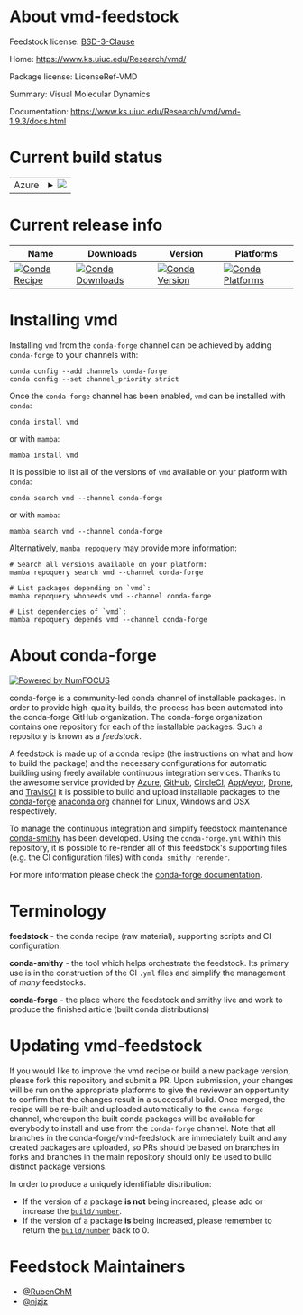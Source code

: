 About vmd-feedstock
===================

Feedstock license: [BSD-3-Clause](https://github.com/conda-forge/vmd-feedstock/blob/main/LICENSE.txt)

Home: https://www.ks.uiuc.edu/Research/vmd/

Package license: LicenseRef-VMD

Summary: Visual Molecular Dynamics

Documentation: https://www.ks.uiuc.edu/Research/vmd/vmd-1.9.3/docs.html

Current build status
====================


<table>
    
  <tr>
    <td>Azure</td>
    <td>
      <details>
        <summary>
          <a href="https://dev.azure.com/conda-forge/feedstock-builds/_build/latest?definitionId=6212&branchName=main">
            <img src="https://dev.azure.com/conda-forge/feedstock-builds/_apis/build/status/vmd-feedstock?branchName=main">
          </a>
        </summary>
        <table>
          <thead><tr><th>Variant</th><th>Status</th></tr></thead>
          <tbody><tr>
              <td>linux_64</td>
              <td>
                <a href="https://dev.azure.com/conda-forge/feedstock-builds/_build/latest?definitionId=6212&branchName=main">
                  <img src="https://dev.azure.com/conda-forge/feedstock-builds/_apis/build/status/vmd-feedstock?branchName=main&jobName=linux&configuration=linux%20linux_64_" alt="variant">
                </a>
              </td>
            </tr>
          </tbody>
        </table>
      </details>
    </td>
  </tr>
</table>

Current release info
====================

| Name | Downloads | Version | Platforms |
| --- | --- | --- | --- |
| [![Conda Recipe](https://img.shields.io/badge/recipe-vmd-green.svg)](https://anaconda.org/conda-forge/vmd) | [![Conda Downloads](https://img.shields.io/conda/dn/conda-forge/vmd.svg)](https://anaconda.org/conda-forge/vmd) | [![Conda Version](https://img.shields.io/conda/vn/conda-forge/vmd.svg)](https://anaconda.org/conda-forge/vmd) | [![Conda Platforms](https://img.shields.io/conda/pn/conda-forge/vmd.svg)](https://anaconda.org/conda-forge/vmd) |

Installing vmd
==============

Installing `vmd` from the `conda-forge` channel can be achieved by adding `conda-forge` to your channels with:

```
conda config --add channels conda-forge
conda config --set channel_priority strict
```

Once the `conda-forge` channel has been enabled, `vmd` can be installed with `conda`:

```
conda install vmd
```

or with `mamba`:

```
mamba install vmd
```

It is possible to list all of the versions of `vmd` available on your platform with `conda`:

```
conda search vmd --channel conda-forge
```

or with `mamba`:

```
mamba search vmd --channel conda-forge
```

Alternatively, `mamba repoquery` may provide more information:

```
# Search all versions available on your platform:
mamba repoquery search vmd --channel conda-forge

# List packages depending on `vmd`:
mamba repoquery whoneeds vmd --channel conda-forge

# List dependencies of `vmd`:
mamba repoquery depends vmd --channel conda-forge
```


About conda-forge
=================

[![Powered by
NumFOCUS](https://img.shields.io/badge/powered%20by-NumFOCUS-orange.svg?style=flat&colorA=E1523D&colorB=007D8A)](https://numfocus.org)

conda-forge is a community-led conda channel of installable packages.
In order to provide high-quality builds, the process has been automated into the
conda-forge GitHub organization. The conda-forge organization contains one repository
for each of the installable packages. Such a repository is known as a *feedstock*.

A feedstock is made up of a conda recipe (the instructions on what and how to build
the package) and the necessary configurations for automatic building using freely
available continuous integration services. Thanks to the awesome service provided by
[Azure](https://azure.microsoft.com/en-us/services/devops/), [GitHub](https://github.com/),
[CircleCI](https://circleci.com/), [AppVeyor](https://www.appveyor.com/),
[Drone](https://cloud.drone.io/welcome), and [TravisCI](https://travis-ci.com/)
it is possible to build and upload installable packages to the
[conda-forge](https://anaconda.org/conda-forge) [anaconda.org](https://anaconda.org/)
channel for Linux, Windows and OSX respectively.

To manage the continuous integration and simplify feedstock maintenance
[conda-smithy](https://github.com/conda-forge/conda-smithy) has been developed.
Using the ``conda-forge.yml`` within this repository, it is possible to re-render all of
this feedstock's supporting files (e.g. the CI configuration files) with ``conda smithy rerender``.

For more information please check the [conda-forge documentation](https://conda-forge.org/docs/).

Terminology
===========

**feedstock** - the conda recipe (raw material), supporting scripts and CI configuration.

**conda-smithy** - the tool which helps orchestrate the feedstock.
                   Its primary use is in the construction of the CI ``.yml`` files
                   and simplify the management of *many* feedstocks.

**conda-forge** - the place where the feedstock and smithy live and work to
                  produce the finished article (built conda distributions)


Updating vmd-feedstock
======================

If you would like to improve the vmd recipe or build a new
package version, please fork this repository and submit a PR. Upon submission,
your changes will be run on the appropriate platforms to give the reviewer an
opportunity to confirm that the changes result in a successful build. Once
merged, the recipe will be re-built and uploaded automatically to the
`conda-forge` channel, whereupon the built conda packages will be available for
everybody to install and use from the `conda-forge` channel.
Note that all branches in the conda-forge/vmd-feedstock are
immediately built and any created packages are uploaded, so PRs should be based
on branches in forks and branches in the main repository should only be used to
build distinct package versions.

In order to produce a uniquely identifiable distribution:
 * If the version of a package **is not** being increased, please add or increase
   the [``build/number``](https://docs.conda.io/projects/conda-build/en/latest/resources/define-metadata.html#build-number-and-string).
 * If the version of a package **is** being increased, please remember to return
   the [``build/number``](https://docs.conda.io/projects/conda-build/en/latest/resources/define-metadata.html#build-number-and-string)
   back to 0.

Feedstock Maintainers
=====================

* [@RubenChM](https://github.com/RubenChM/)
* [@njzjz](https://github.com/njzjz/)

